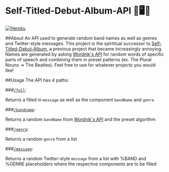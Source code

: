 Self-Titled-Debut-Album-API 🎤🖥️🔀
========================
[![Heroku](https://heroku-badge.herokuapp.com/?app=self-titled-debut-album-api&style=flat)](https://self-titled-debut-album-api.herokuapp.com/)

##About
An API used to generate random band names as well as genres and Twitter-style messages. This project is the spirtitual successor to [Self-Titled-Debut-Album](https://github.com/mpolson64/Self-Titled-Debut-Album), a previous project that became increasingly annoying. Names are generated by asking [Wordnik's API](http://developer.wordnik.com/) for random words of specific parts of speech and combining them in preset patterns (ex. The Plural Nouns → The Beatles). Feel free to use for whatever projects you would like!

##Usage
The API has 4 paths:

###[`/full`](https://self-titled-debut-album-api.herokuapp.com/full):

Returns a filled in `message` as well as the component `bandName` and `genre`

###[`/bandname`](https://self-titled-debut-album-api.herokuapp.com/bandname):

Returns a random `bandName` from [Wordnik's API](http://developer.wordnik.com/) and the preset algorithm

###[`/genre`](https://self-titled-debut-album-api.herokuapp.com/genre):

Returns a random `genre` from a list

###[`/message`](https://self-titled-debut-album-api.herokuapp.com/message):

Returns a random Twitter-style `message` from a list with %BAND and %GENRE placeholders where the respective components are to be filled
